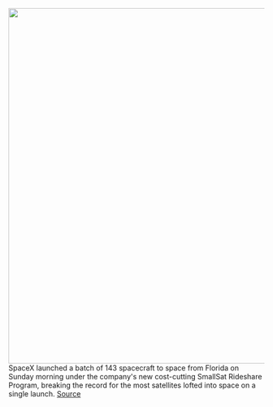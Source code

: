 <img src='https://cdn.vox-cdn.com/thumbor/ikNHZ78Sz2tzvdXWd2hh4yH7Yrg=/0x0:2048x1365/1200x800/filters:focal(861x520:1187x846)/cdn.vox-cdn.com/uploads/chorus_image/image/68713096/EsbDiSFXcAASE03.0.jpeg' width='700px' /><br/>
SpaceX launched a batch of 143 spacecraft to space from Florida on Sunday morning under the company's new cost-cutting SmallSat Rideshare Program, breaking the record for the most satellites lofted into space on a single launch.
<a href='https://www.theverge.com/2021/1/24/22245907/spacex-launches-record-batch-of-satellites-in-first-in-house-rideshare-mission'> Source <a/>